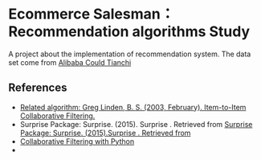 # Ecommerce Salesman：Recommendation algorithms Study


A project about the implementation of recommendation system. The data set come from [Alibaba Could Tianchi](https://tianchi.aliyun.com/datalab/dataSet.htm?spm=5176.100073.888.16.19b103a11iP89i&id=4)

## References
* [Related algorithm: Greg Linden, B. S. (2003, February). Item-to-Item Collaborative
Filtering.](https://disco.ethz.ch/courses/fs10/seminar/paper/michael-2.pdf)
* Surprise Package: Surprise. (2015). ​Surprise ​. Retrieved from [Surprise Package: Surprise. (2015). ​Surprise ​. Retrieved from](http://surpriselib.com/)
* [Collaborative Filtering with Python ](http://www.salemmarafi.com/code/collaborative-filtering-with-python/)
*
